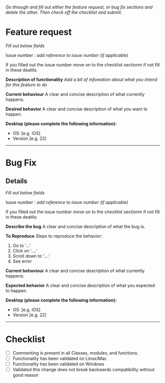 *Go through and fill out either the feature request, or bug fix sections and delete the other. Then check off the checklist and submit.*

# Feature request
*Fill out below fields*

Issue number : *add reference to issue number (if applicable)*

If you filled out the issue number move on to the checklist sectionm if not fill in these deatils:

**Description of functionality**
*Add a bit of infomation about what you intend for this feature to do*

**Current behaviour**
A clear and concise description of what currently happens.

**Desired behavior**
A clear and concise description of what you want to happen.

**Desktop (please complete the following information):**
 - OS: [e.g. iOS]
 - Version [e.g. 22]

---

# Bug Fix

## Details

*Fill out below fields*

Issue number : *add reference to issue number (if applicable)*

If you filled out the issue number move on to the checklist sectionm if not fill in these deatils:

**Describe the bug**
A clear and concise description of what the bug is.

**To Reproduce**
Steps to reproduce the behavior:
1. Go to '...'
2. Click on '....'
3. Scroll down to '....'
4. See error

**Current behaviour**
A clear and concise description of what currently happens.

**Expected behavior**
A clear and concise description of what you expected to happen.

**Desktop (please complete the following information):**
 - OS: [e.g. iOS]
 - Version [e.g. 22]

---

# Checklist

- [ ] Commenting is present in all Classes, modules, and functions.
- [ ] Functionality has been validated on Linux/Mac
- [ ] Functionality has been validated on Windows
- [ ] Validated this change does not break backwards compatibility without good reason